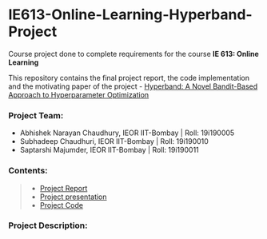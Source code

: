 # IE613-Online-Learning-Hyperband-Project

Course project done to complete requirements for the course **IE 613: Online Learning**

This repository contains the final project report, the code implementation and the motivating paper of the project - [Hyperband: A Novel Bandit-Based Approach to Hyperparameter Optimization](https://arxiv.org/abs/1603.06560)

### Project Team:
- Abhishek Narayan Chaudhury, IEOR IIT-Bombay | Roll: 19i190005
- Subhadeep Chaudhuri, IEOR IIT-Bombay | Roll: 19i190010
- Saptarshi Majumder, IEOR IIT-Bombay | Roll: 19i190011

### Contents:
> - [Project Report](https://github.com/SubhadeepC28/IE613-Online-Learning-Hyperband-Project/blob/main/IE613_Project_Report_19i190005_19i190010_19i190011.pdf)
> - [Project presentation](https://github.com/SubhadeepC28/IE613-Online-Learning-Hyperband-Project/blob/main/IE613_ppt.pptx)
> - [Project Code]()


### Project Description:
> 
